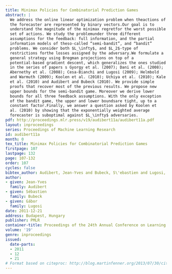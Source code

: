 ```yaml
---
title: Minimax Policies for Combinatorial Prediction Games
abstract: |
  We address the online linear optimization problem when theactions of
  the forecaster are represented by binary vectors.Our goal is to
  understand the magnitude of the minimax regretfor the worst possible
  set of actions. We study the problemunder three different
  assumptions for the feedback: full information, and the partial
  information models of theso-called “semi-bandit”, and “bandit”
  problems. We consider both $L_\infty$, and $L_2$-type of
  restrictions forthe losses assigned by the adversary.We formulate a
  general strategy using Bregman projections on top of a
  potential-based gradient descent, which generalizes the ones studied
  in the series of papers s Gyorgy et al. (2007); Dani et al. (2008);
  Abernethy et al. (2008); Cesa-Bianchi and Lugosi (2009); Helmbold
  and Warmuth (2009); Koolen et al. (2010); Uchiya et al. (2010); Kale
  et al. (2010) and Audibert and Bubeck (2010). We provide simple
  proofs that recover most of the previous results. We propose new
  upper bounds for the semi-bandit game. Moreover we derive lower
  bounds for all three feedback assumptions. With the only exception
  of the bandit game, the upper and lower boundsare tight, up to a
  constant factor.Finally, we answer a question asked by Koolen et
  al. (2010) by showing that the exponentially weighted average
  forecaster is suboptimal against $L_\infty$ adversaries.
pdf: http://proceedings.mlr.press/v19/audibert11a/audibert11a.pdf
layout: inproceedings
series: Proceedings of Machine Learning Research
id: audibert11a
month: 0
tex_title: Minimax Policies for Combinatorial Prediction Games
firstpage: 107
lastpage: 132
page: 107-132
order: 107
cycles: false
bibtex_author: Audibert, Jean-Yves and Bubeck, S\'ebastien and Lugosi, G\'abor
author:
- given: Jean-Yves
  family: Audibert
- given: Sébastien
  family: Bubeck
- given: Gábor
  family: Lugosi
date: 2011-12-21
address: Budapest, Hungary
publisher: PMLR
container-title: Proceedings of the 24th Annual Conference on Learning Theory
volume: '19'
genre: inproceedings
issued:
  date-parts:
  - 2011
  - 12
  - 21
# Format based on citeproc: http://blog.martinfenner.org/2013/07/30/citeproc-yaml-for-bibliographies/
---
```

